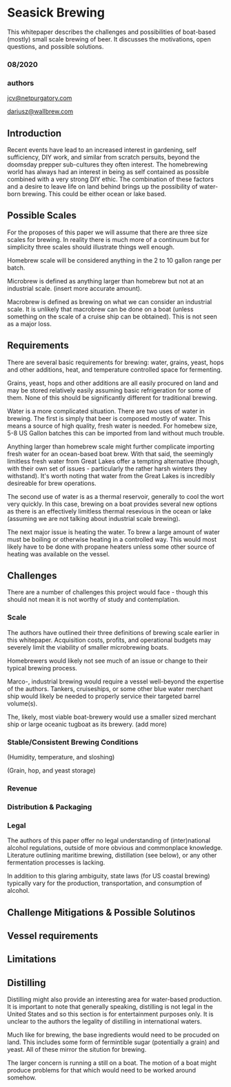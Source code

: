 # Seasick Brewing

This whitepaper describes the challenges and possibilities of
boat-based (mostly) small scale brewing of beer.  It discusses the
motivations, open questions, and possible solutions.

### 08/2020

### authors

jcv@netpurgatory.com

dariusz@wallbrew.com

## Introduction

Recent events have lead to an increased interest in gardening, self
sufficiency, DIY work, and similar from scratch persuits, beyond the
doomsday prepper sub-cultures they often interest.  The homebrewing
world has always had an interest in being as self contained as
possible combined with a very strong DIY ethic.  The combination of
these factors and a desire to leave life on land behind brings up the
possibility of water-born brewing.  This could be either ocean or lake
based.

## Possible Scales

For the proposes of this paper we will assume that there are three
size scales for brewing.  In reality there is much more of a continuum
but for simplicity three scales should illustrate things well enough.

Homebrew scale will be considered anything in the 2 to 10 gallon range per batch.

Microbrew is defined as anything larger than homebrew but not at an
industrial scale.  (insert more accurate amount).

Macrobrew is defined as brewing on what we can consider an industrial
scale.  It is unlikely that macrobrew can be done on a boat (unless
something on the scale of a cruise ship can be obtained).  This is not
seen as a major loss.

## Requirements

There are several basic requirements for brewing: water, grains,
yeast, hops and other additions, heat, and temperature controlled
space for fermenting.

Grains, yeast, hops and other additions are all easily procured on
land and may be stored relatively easily assuming basic refrigeration
for some of them.  None of this should be significantly different for
traditional brewing.

Water is a more complicated situation.  There are two uses of water in
brewing.  The first is simply that beer is composed mostly of water.
This means a source of high quality, fresh water is needed.  For
homebew size, 5-8 US Gallon batches this can be imported from land
without much trouble.

Anything larger than homebrew scale might further complicate importing
fresh water for an ocean-based boat brew.  With that said, the seemingly
limitless fresh water from Great Lakes offer a tempting alternative 
(though, with their own set of issues - particularly the rather 
harsh winters they withstand).  It's worth noting that water from
the Great Lakes is incredibly desireable for brew operations. 

The second use of water is as a thermal reservoir, generally to cool
the wort very quickly.  In this case, brewing on a boat provides
several new options as there is an effectively limitless thermal
resevious in the ocean or lake (assuming we are not talking about
industrial scale brewing).

The next major issue is heating the water.  To brew a large amount of
water must be boiling or otherwise heating in a controlled way.  This
would most likely have to be done with propane heaters unless some
other source of heating was available on the vessel.

## Challenges

There are a number of challenges this project would face - though
this should not mean it is not worthy of study and contemplation.  

### Scale

The authors have outlined their three definitions of brewing scale earlier 
in this whitepaper.  Acquisition costs, profits, and operational budgets may
severely limit the viability of smaller microbrewing boats. 

Homebrewers would likely not see much of an issue or change to their typical 
brewing process.  

Marco-, industrial brewing would require a vessel well-beyond the expertise
of the authors.  Tankers, cruiseships, or some other blue water merchant ship 
would likely be needed to properly service their targeted barrel volume(s).

The, likely, most viable boat-brewery would use a smaller sized merchant ship
or large oceanic tugboat as its brewery. (add more) 

### Stable/Consistent Brewing Conditions

(Humidity, temperature, and sloshing)

(Grain, hop, and yeast storage)

### Revenue

### Distribution & Packaging

### Legal
The authors of this paper offer no legal understanding of 
(inter)national alcohol regulations, outside of more obvious
and commonplace knowledge.  Literature outlining maritime brewing,
distillation (see below), or any other fermentation processes is 
lacking.

In addition to this glaring ambiguity, state laws (for US coastal brewing)
typically vary for the production, transportation, and consumption of
alcohol.

## Challenge Mitigations & Possible Solutinos

## Vessel requirements

## Limitations

## Distilling

Distilling might also provide an interesting area for water-based
production.  It is important to note that generally speaking,
distilling is not legal in the United States and so this section is
for entertainment purposes only.  It is unclear to the authors the
legality of distilling in international waters.

Much like for brewing, the base ingredients would need to be procuded
on land.  This includes some form of fermintible sugar (potentially a
grain) and yeast.  All of these mirror the sitution for brewing.

The larger concern is running a still on a boat.  The motion of a boat
might produce problems for that which would need to be worked around
somehow.

